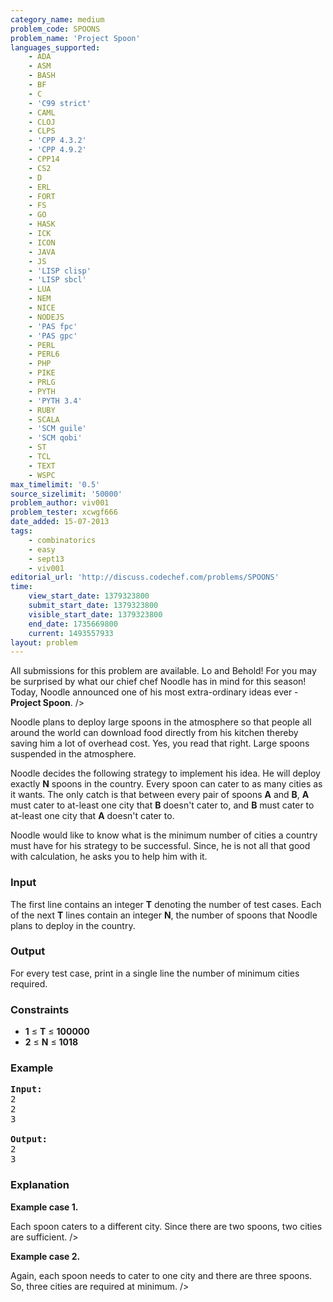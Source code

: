 ```yaml
---
category_name: medium
problem_code: SPOONS
problem_name: 'Project Spoon'
languages_supported:
    - ADA
    - ASM
    - BASH
    - BF
    - C
    - 'C99 strict'
    - CAML
    - CLOJ
    - CLPS
    - 'CPP 4.3.2'
    - 'CPP 4.9.2'
    - CPP14
    - CS2
    - D
    - ERL
    - FORT
    - FS
    - GO
    - HASK
    - ICK
    - ICON
    - JAVA
    - JS
    - 'LISP clisp'
    - 'LISP sbcl'
    - LUA
    - NEM
    - NICE
    - NODEJS
    - 'PAS fpc'
    - 'PAS gpc'
    - PERL
    - PERL6
    - PHP
    - PIKE
    - PRLG
    - PYTH
    - 'PYTH 3.4'
    - RUBY
    - SCALA
    - 'SCM guile'
    - 'SCM qobi'
    - ST
    - TCL
    - TEXT
    - WSPC
max_timelimit: '0.5'
source_sizelimit: '50000'
problem_author: viv001
problem_tester: xcwgf666
date_added: 15-07-2013
tags:
    - combinatorics
    - easy
    - sept13
    - viv001
editorial_url: 'http://discuss.codechef.com/problems/SPOONS'
time:
    view_start_date: 1379323800
    submit_start_date: 1379323800
    visible_start_date: 1379323800
    end_date: 1735669800
    current: 1493557933
layout: problem
---
```

All submissions for this problem are available. Lo and Behold! For you may be surprised by what our chief chef Noodle has in mind for this season! Today, Noodle announced one of his most extra-ordinary ideas ever - **Project Spoon**. 
/>

 Noodle plans to deploy large spoons in the atmosphere so that people all around the world can download food directly from his kitchen thereby saving him a lot of overhead cost. Yes, you read that right. Large spoons suspended in the atmosphere.

 Noodle decides the following strategy to implement his idea. He will deploy exactly **N** spoons in the country. Every spoon can cater to as many cities as it wants. The only catch is that between every pair of spoons **A** and **B**, **A** must cater to at-least one city that **B** doesn't cater to, and  **B**  must cater to at-least one city that **A** doesn't cater to.

 Noodle would like to know what is the minimum number of cities a country must have for his strategy to be successful. Since, he is not all that good with calculation, he asks you to help him with it.

### Input

 The first line contains an integer **T** denoting the number of test cases. Each of the next **T** lines contain an integer **N**, the number of spoons that Noodle plans to deploy in the country.

### Output

 For every test case, print in a single line the number of minimum cities required.

### Constraints

- **1** ≤ **T** ≤  **100000**
- **2**  ≤ **N** ≤  **1018**

### Example

<pre><b>Input:</b>
2
2
3

<b>Output:</b>
2
3
</pre>
### Explanation

**Example case 1.**

Each spoon caters to a different city. Since there are two spoons, two cities are sufficient. />

**Example case 2.**

Again, each spoon needs to cater to one city and there are three spoons. So, three cities are required at minimum. />
